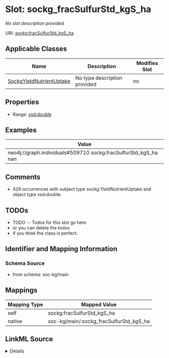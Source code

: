 

# Slot: sockg_fracSulfurStd_kgS_ha


_No slot description provided_





URI: [sockg:fracSulfurStd_kgS_ha](http://www.semanticweb.org/sockg/ontologies/2024/0/soil-carbon-ontology/fracSulfurStd_kgS_ha)



<!-- no inheritance hierarchy -->





## Applicable Classes

| Name | Description | Modifies Slot |
| --- | --- | --- |
| [SockgYieldNutrientUptake](../classes/SockgYieldNutrientUptake.md) | No type description provided |  no  |







## Properties

* Range: [xsd:double](http://www.w3.org/2001/XMLSchema#double)






## Examples

| Value |
| --- |
| neo4j://graph.individuals#509710 sockg:fracSulfurStd_kgS_ha nan |

## Comments

* 429 occurrences with subject type sockg:YieldNutrientUptake and object type xsd:double.

## TODOs

* TODO -- Todos for this slot go here
* or you can delete the todos
* if you think the class is perfect.

## Identifier and Mapping Information







### Schema Source


* from schema: soc-kg/main




## Mappings

| Mapping Type | Mapped Value |
| ---  | ---  |
| self | sockg:fracSulfurStd_kgS_ha |
| native | soc-kg/main/:sockg_fracSulfurStd_kgS_ha |




## LinkML Source

<details>
```yaml
name: sockg_fracSulfurStd_kgS_ha
description: No slot description provided
todos:
- TODO -- Todos for this slot go here
- or you can delete the todos
- if you think the class is perfect.
comments:
- 429 occurrences with subject type sockg:YieldNutrientUptake and object type xsd:double.
examples:
- value: neo4j://graph.individuals#509710 sockg:fracSulfurStd_kgS_ha nan
from_schema: soc-kg/main
rank: 1000
slot_uri: sockg:fracSulfurStd_kgS_ha
alias: sockg_fracSulfurStd_kgS_ha
domain_of:
- sockg_YieldNutrientUptake
range: double

```
</details>